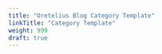 ```yaml
---
title: "Oretelius Blog Category Template"
linkTitle: "Category Template"
weight: 999
draft: true
---
```

